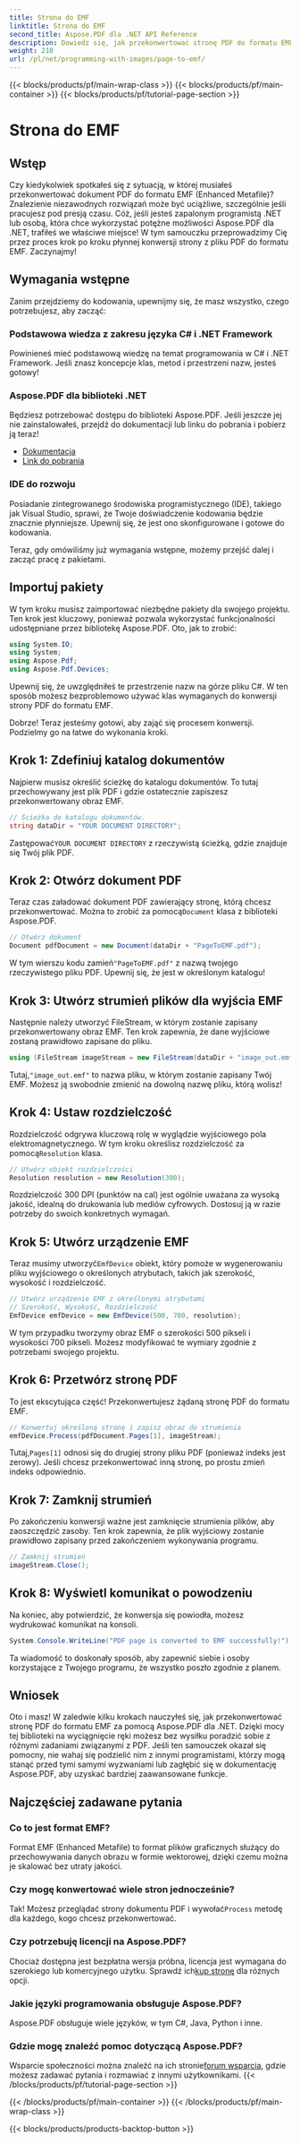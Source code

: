 ```yaml
---
title: Strona do EMF
linktitle: Strona do EMF
second_title: Aspose.PDF dla .NET API Reference
description: Dowiedz się, jak przekonwertować stronę PDF do formatu EMF dzięki temu przewodnikowi krok po kroku, używając Aspose.PDF dla .NET. Idealne dla programistów.
weight: 210
url: /pl/net/programming-with-images/page-to-emf/
---
```


{{< blocks/products/pf/main-wrap-class >}}
{{< blocks/products/pf/main-container >}}
{{< blocks/products/pf/tutorial-page-section >}}

# Strona do EMF

## Wstęp

Czy kiedykolwiek spotkałeś się z sytuacją, w której musiałeś przekonwertować dokument PDF do formatu EMF (Enhanced Metafile)? Znalezienie niezawodnych rozwiązań może być uciążliwe, szczególnie jeśli pracujesz pod presją czasu. Cóż, jeśli jesteś zapalonym programistą .NET lub osobą, która chce wykorzystać potężne możliwości Aspose.PDF dla .NET, trafiłeś we właściwe miejsce! W tym samouczku przeprowadzimy Cię przez proces krok po kroku płynnej konwersji strony z pliku PDF do formatu EMF. Zaczynajmy!

## Wymagania wstępne

Zanim przejdziemy do kodowania, upewnijmy się, że masz wszystko, czego potrzebujesz, aby zacząć:

### Podstawowa wiedza z zakresu języka C# i .NET Framework
Powinieneś mieć podstawową wiedzę na temat programowania w C# i .NET Framework. Jeśli znasz koncepcje klas, metod i przestrzeni nazw, jesteś gotowy!

### Aspose.PDF dla biblioteki .NET
Będziesz potrzebować dostępu do biblioteki Aspose.PDF. Jeśli jeszcze jej nie zainstalowałeś, przejdź do dokumentacji lub linku do pobrania i pobierz ją teraz!

- [Dokumentacja](https://reference.aspose.com/pdf/net/)
- [Link do pobrania](https://releases.aspose.com/pdf/net/)

### IDE do rozwoju
Posiadanie zintegrowanego środowiska programistycznego (IDE), takiego jak Visual Studio, sprawi, że Twoje doświadczenie kodowania będzie znacznie płynniejsze. Upewnij się, że jest ono skonfigurowane i gotowe do kodowania.

Teraz, gdy omówiliśmy już wymagania wstępne, możemy przejść dalej i zacząć pracę z pakietami.

## Importuj pakiety

W tym kroku musisz zaimportować niezbędne pakiety dla swojego projektu. Ten krok jest kluczowy, ponieważ pozwala wykorzystać funkcjonalności udostępniane przez bibliotekę Aspose.PDF. Oto, jak to zrobić:

```csharp
using System.IO;
using System;
using Aspose.Pdf;
using Aspose.Pdf.Devices;
```

Upewnij się, że uwzględniłeś te przestrzenie nazw na górze pliku C#. W ten sposób możesz bezproblemowo używać klas wymaganych do konwersji strony PDF do formatu EMF.

Dobrze! Teraz jesteśmy gotowi, aby zająć się procesem konwersji. Podzielmy go na łatwe do wykonania kroki.

## Krok 1: Zdefiniuj katalog dokumentów

Najpierw musisz określić ścieżkę do katalogu dokumentów. To tutaj przechowywany jest plik PDF i gdzie ostatecznie zapiszesz przekonwertowany obraz EMF.

```csharp
// Ścieżka do katalogu dokumentów.
string dataDir = "YOUR DOCUMENT DIRECTORY";
```

 Zastępować`YOUR DOCUMENT DIRECTORY` z rzeczywistą ścieżką, gdzie znajduje się Twój plik PDF.

## Krok 2: Otwórz dokument PDF

 Teraz czas załadować dokument PDF zawierający stronę, którą chcesz przekonwertować. Można to zrobić za pomocą`Document` klasa z biblioteki Aspose.PDF.

```csharp
// Otwórz dokument
Document pdfDocument = new Document(dataDir + "PageToEMF.pdf");
```

 W tym wierszu kodu zamień`"PageToEMF.pdf"` z nazwą twojego rzeczywistego pliku PDF. Upewnij się, że jest w określonym katalogu!

## Krok 3: Utwórz strumień plików dla wyjścia EMF

Następnie należy utworzyć FileStream, w którym zostanie zapisany przekonwertowany obraz EMF. Ten krok zapewnia, że dane wyjściowe zostaną prawidłowo zapisane do pliku.

```csharp
using (FileStream imageStream = new FileStream(dataDir + "image_out.emf", FileMode.Create))
```

 Tutaj,`"image_out.emf"` to nazwa pliku, w którym zostanie zapisany Twój EMF. Możesz ją swobodnie zmienić na dowolną nazwę pliku, którą wolisz!

## Krok 4: Ustaw rozdzielczość

 Rozdzielczość odgrywa kluczową rolę w wyglądzie wyjściowego pola elektromagnetycznego. W tym kroku określisz rozdzielczość za pomocą`Resolution` klasa.

```csharp
// Utwórz obiekt rozdzielczości
Resolution resolution = new Resolution(300);
```

Rozdzielczość 300 DPI (punktów na cal) jest ogólnie uważana za wysoką jakość, idealną do drukowania lub mediów cyfrowych. Dostosuj ją w razie potrzeby do swoich konkretnych wymagań.

## Krok 5: Utwórz urządzenie EMF

 Teraz musimy utworzyć`EmfDevice` obiekt, który pomoże w wygenerowaniu pliku wyjściowego o określonych atrybutach, takich jak szerokość, wysokość i rozdzielczość.

```csharp
// Utwórz urządzenie EMF z określonymi atrybutami
// Szerokość, Wysokość, Rozdzielczość
EmfDevice emfDevice = new EmfDevice(500, 700, resolution);
```

W tym przypadku tworzymy obraz EMF o szerokości 500 pikseli i wysokości 700 pikseli. Możesz modyfikować te wymiary zgodnie z potrzebami swojego projektu.

## Krok 6: Przetwórz stronę PDF

To jest ekscytująca część! Przekonwertujesz żądaną stronę PDF do formatu EMF. 

```csharp
// Konwertuj określoną stronę i zapisz obraz do strumienia
emfDevice.Process(pdfDocument.Pages[1], imageStream);
```

 Tutaj,`Pages[1]` odnosi się do drugiej strony pliku PDF (ponieważ indeks jest zerowy). Jeśli chcesz przekonwertować inną stronę, po prostu zmień indeks odpowiednio.

## Krok 7: Zamknij strumień

Po zakończeniu konwersji ważne jest zamknięcie strumienia plików, aby zaoszczędzić zasoby. Ten krok zapewnia, że plik wyjściowy zostanie prawidłowo zapisany przed zakończeniem wykonywania programu.

```csharp
// Zamknij strumień
imageStream.Close();
```

## Krok 8: Wyświetl komunikat o powodzeniu

Na koniec, aby potwierdzić, że konwersja się powiodła, możesz wydrukować komunikat na konsoli.

```csharp
System.Console.WriteLine("PDF page is converted to EMF successfully!");
```

Ta wiadomość to doskonały sposób, aby zapewnić siebie i osoby korzystające z Twojego programu, że wszystko poszło zgodnie z planem.

## Wniosek

Oto i masz! W zaledwie kilku krokach nauczyłeś się, jak przekonwertować stronę PDF do formatu EMF za pomocą Aspose.PDF dla .NET. Dzięki mocy tej biblioteki na wyciągnięcie ręki możesz bez wysiłku poradzić sobie z różnymi zadaniami związanymi z PDF. Jeśli ten samouczek okazał się pomocny, nie wahaj się podzielić nim z innymi programistami, którzy mogą stanąć przed tymi samymi wyzwaniami lub zagłębić się w dokumentację Aspose.PDF, aby uzyskać bardziej zaawansowane funkcje.

## Najczęściej zadawane pytania

### Co to jest format EMF?
Format EMF (Enhanced Metafile) to format plików graficznych służący do przechowywania danych obrazu w formie wektorowej, dzięki czemu można je skalować bez utraty jakości.

### Czy mogę konwertować wiele stron jednocześnie?
 Tak! Możesz przeglądać strony dokumentu PDF i wywołać`Process` metodę dla każdego, kogo chcesz przekonwertować.

### Czy potrzebuję licencji na Aspose.PDF?
 Chociaż dostępna jest bezpłatna wersja próbna, licencja jest wymagana do szerokiego lub komercyjnego użytku. Sprawdź ich[kup stronę](https://purchase.aspose.com/buy) dla różnych opcji.

### Jakie języki programowania obsługuje Aspose.PDF?
Aspose.PDF obsługuje wiele języków, w tym C#, Java, Python i inne.

### Gdzie mogę znaleźć pomoc dotyczącą Aspose.PDF?
 Wsparcie społeczności można znaleźć na ich stronie[forum wsparcia](https://forum.aspose.com/c/pdf/10), gdzie możesz zadawać pytania i rozmawiać z innymi użytkownikami.
{{< /blocks/products/pf/tutorial-page-section >}}

{{< /blocks/products/pf/main-container >}}
{{< /blocks/products/pf/main-wrap-class >}}

{{< blocks/products/products-backtop-button >}}
